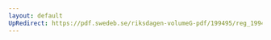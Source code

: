 ```yaml
---
layout: default
UpRedirect: https://pdf.swedeb.se/riksdagen-volumeG-pdf/199495/reg_199495/reg_199495_0308.pdf
---
```

